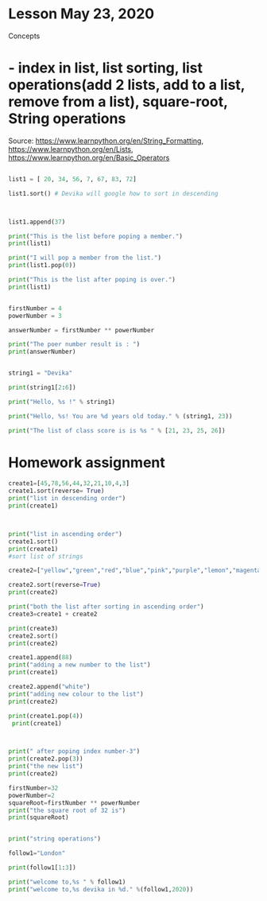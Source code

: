 # Lesson May 23, 2020

Concepts

# - index in list, list sorting, list operations(add 2 lists, add to a list, remove from a list), square-root, String operations

Source: https://www.learnpython.org/en/String_Formatting, https://www.learnpython.org/en/Lists, https://www.learnpython.org/en/Basic_Operators


```py

list1 = [ 20, 34, 56, 7, 67, 83, 72]

list1.sort() # Devika will google how to sort in descending



list1.append(37)

print("This is the list before poping a member.")
print(list1)

print("I will pop a member from the list.")
print(list1.pop(0))

print("This is the list after poping is over.")
print(list1)


firstNumber = 4
powerNumber = 3

answerNumber = firstNumber ** powerNumber

print("The poer number result is : ")
print(answerNumber)


string1 = "Devika"

print(string1[2:6])

print("Hello, %s !" % string1)

print("Hello, %s! You are %d years old today." % (string1, 23))

print("The list of class score is is %s " % [21, 23, 25, 26])


```

# Homework assignment
```py
create1=[45,78,56,44,32,21,10,4,3]
create1.sort(reverse= True)
print("list in descending order")
print(create1)



print("list in ascending order")
create1.sort()
print(create1)
#sort list of strings

create2=["yellow","green","red","blue","pink","purple","lemon","magenta"]

create2.sort(reverse=True)
print(create2)

print("both the list after sorting in ascending order")
create3=create1 + create2

print(create3)
create2.sort()
print(create2)

create1.append(88)
print("adding a new number to the list")
print(create1)

create2.append("white")
print("adding new colour to the list")
print(create2)

print(create1.pop(4))
 print(create1)



print(" after poping index number-3")
print(create2.pop(3))
print("the new list")
print(create2)

firstNumber=32
powerNumber=2
squareRoot=firstNumber ** powerNumber
print("the square root of 32 is")
print(squareRoot)


print("string operations")

follow1="London"

print(follow1[1:3])

print("welcome to,%s " % follow1)
print("welcome to,%s devika in %d." %(follow1,2020))
```









